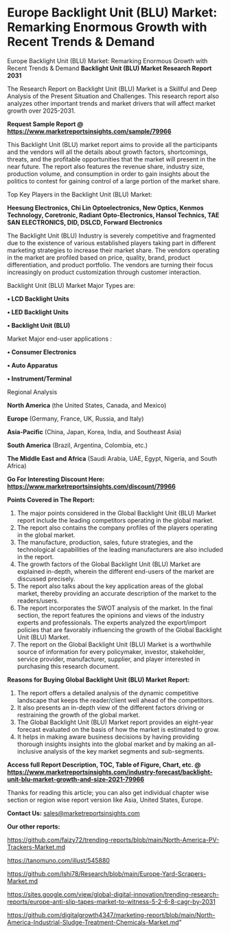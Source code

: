 # Europe Backlight Unit (BLU) Market: Remarking Enormous Growth with Recent Trends & Demand
Europe Backlight Unit (BLU) Market: Remarking Enormous Growth with Recent Trends & Demand
<strong>Backlight Unit (BLU) Market Research Report 2031</strong>

The Research Report on Backlight Unit (BLU) Market is a Skillful and Deep Analysis of the Present Situation and Challenges. This research report also analyzes other important trends and market drivers that will affect market growth over 2025-2031.

<strong>Request Sample Report @ <a href=https://www.marketreportsinsights.com/sample/79966>https://www.marketreportsinsights.com/sample/79966</a></strong>

This Backlight Unit (BLU) market report aims to provide all the participants and the vendors will all the details about growth factors, shortcomings, threats, and the profitable opportunities that the market will present in the near future. The report also features the revenue share, industry size, production volume, and consumption in order to gain insights about the politics to contest for gaining control of a large portion of the market share.

Top Key Players in the Backlight Unit (BLU) Market:

<strong>Heesung Electronics, Chi Lin Optoelectronics, New Optics, Kenmos Technology, Coretronic, Radiant Opto-Electronics, Hansol Technics, TAE SAN ELECTRONICS, DID, DSLCD, Forward Electronics</strong>

The Backlight Unit (BLU) Industry is severely competitive and fragmented due to the existence of various established players taking part in different marketing strategies to increase their market share. The vendors operating in the market are profiled based on price, quality, brand, product differentiation, and product portfolio. The vendors are turning their focus increasingly on product customization through customer interaction.

Backlight Unit (BLU) Market Major Types are:

<strong>• LCD Backlight Units

• LED Backlight Units

• Backlight Unit (BLU)</strong>

Market Major end-user applications :

<strong>• Consumer Electronics

• Auto Apparatus

• Instrument/Terminal</strong>

Regional Analysis

</u><strong><b>North America</b></strong> (the United States, Canada, and Mexico)

<strong><b>Europe </b></strong>(Germany, France, UK, Russia, and Italy)

<strong><b>Asia-Pacific</b></strong> (China, Japan, Korea, India, and Southeast Asia)

<strong><b>South America</b></strong> (Brazil, Argentina, Colombia, etc.)

<strong><b>The Middle East and Africa</b></strong> (Saudi Arabia, UAE, Egypt, Nigeria, and South Africa)

<strong>Go For Interesting Discount Here: <a href=https://www.marketreportsinsights.com/discount/79966>https://www.marketreportsinsights.com/discount/79966</a></strong>

<strong>Points Covered in The Report:</strong>
<ol>
  <li>The major points considered in the Global Backlight Unit (BLU) Market report include the leading competitors operating in the global market.</li>
  <li>The report also contains the company profiles of the players operating in the global market.</li>
  <li>The manufacture, production, sales, future strategies, and the technological capabilities of the leading manufacturers are also included in the report.</li>
  <li>The growth factors of the Global Backlight Unit (BLU) Market are explained in-depth, wherein the different end-users of the market are discussed precisely.</li>
  <li>The report also talks about the key application areas of the global market, thereby providing an accurate description of the market to the readers/users.</li>
  <li>The report incorporates the SWOT analysis of the market. In the final section, the report features the opinions and views of the industry experts and professionals. The experts analyzed the export/import policies that are favorably influencing the growth of the Global Backlight Unit (BLU) Market.</li>
  <li>The report on the Global Backlight Unit (BLU) Market is a worthwhile source of information for every policymaker, investor, stakeholder, service provider, manufacturer, supplier, and player interested in purchasing this research document.</li>
</ol>
<strong>Reasons for Buying Global Backlight Unit (BLU) Market Report:</strong>

<ol>
  <li>The report offers a detailed analysis of the dynamic competitive landscape that keeps the reader/client well ahead of the competitors.</li>
  <li>It also presents an in-depth view of the different factors driving or restraining the growth of the global market.</li>
  <li>The Global Backlight Unit (BLU) Market report provides an eight-year forecast evaluated on the basis of how the market is estimated to grow.</li>
  <li>It helps in making aware business decisions by having providing thorough insights insights into the global market and by making an all-inclusive analysis of the key market segments and sub-segments.</li>
</ol>
<strong>Access full Report Description, TOC, Table of Figure, Chart, etc. @ <a href=https://www.marketreportsinsights.com/industry-forecast/backlight-unit-blu-market-growth-and-size-2021-79966>https://www.marketreportsinsights.com/industry-forecast/backlight-unit-blu-market-growth-and-size-2021-79966</a></strong>


Thanks for reading this article; you can also get individual chapter wise section or region wise report version like Asia, United States, Europe.

<strong>Contact Us:</strong>
sales@marketreportsinsights.com

<strong>Our other reports:</strong>

<a href=https://github.com/faizy72/trending-reports/blob/main/North-America-PV-Trackers-Market.md>https://github.com/faizy72/trending-reports/blob/main/North-America-PV-Trackers-Market.md</a>

<a href=https://tanomuno.com/illust/545880>https://tanomuno.com/illust/545880</a>

<a href=https://github.com/Ishi78/Research/blob/main/Europe-Yard-Scrapers-Market.md>https://github.com/Ishi78/Research/blob/main/Europe-Yard-Scrapers-Market.md</a>

<a href=https://sites.google.com/view/global-digital-innovation/trending-research-reports/europe-anti-slip-tapes-market-to-witness-5-2-6-8-cagr-by-2031>https://sites.google.com/view/global-digital-innovation/trending-research-reports/europe-anti-slip-tapes-market-to-witness-5-2-6-8-cagr-by-2031</a>

<a href=https://github.com/digitalgrowth4347/marketing-report/blob/main/North-America-Industrial-Sludge-Treatment-Chemicals-Market.md>https://github.com/digitalgrowth4347/marketing-report/blob/main/North-America-Industrial-Sludge-Treatment-Chemicals-Market.md</a>"
